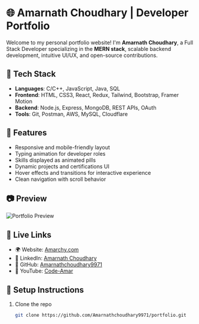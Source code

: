 # 🌐 Amarnath Choudhary | Developer Portfolio

Welcome to my personal portfolio website! I'm **Amarnath Choudhary**, a Full Stack Developer specializing in the **MERN stack**, scalable backend development, intuitive UI/UX, and open-source contributions.

## 🚀 Tech Stack

- **Languages**: C/C++, JavaScript, Java, SQL  
- **Frontend**: HTML, CSS3, React, Redux, Tailwind, Bootstrap, Framer Motion  
- **Backend**: Node.js, Express, MongoDB, REST APIs, OAuth  
- **Tools**: Git, Postman, AWS, MySQL, Cloudflare  

## 📁 Features

- Responsive and mobile-friendly layout  
- Typing animation for developer roles  
- Skills displayed as animated pills  
- Dynamic projects and certifications UI  
- Hover effects and transitions for interactive experience  
- Clean navigation with scroll behavior  

## 📷 Preview

![Portfolio Preview](./preview.png)

## 🔗 Live Links

- 🌍 Website: [Amarchy.com](http://127.0.0.1:3000/New%20folder/index.html)  
- 💼 LinkedIn: [Amarnath Choudhary](https://www.linkedin.com/in/amarnathchoudhary/)  
- 🧠 GitHub: [Amarnathchoudhary9971](https://github.com/Amarnathchoudhary9971)  
- 🎥 YouTube: [Code-Amar](https://www.youtube.com/@Code-Amar)  

## 📌 Setup Instructions

1. Clone the repo  
   ```bash
   git clone https://github.com/Amarnathchoudhary9971/portfolio.git
